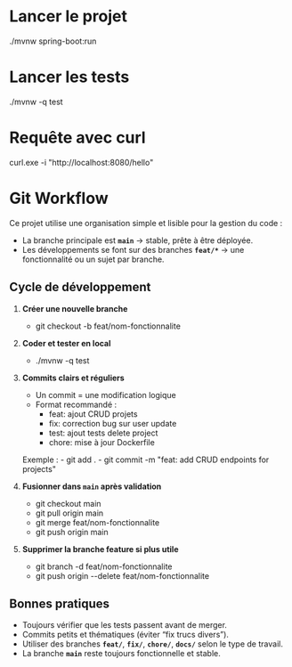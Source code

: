 # Lancer le projet
./mvnw spring-boot:run

# Lancer les tests
./mvnw -q test

# Requête avec curl
curl.exe -i "http://localhost:8080/hello"


# Git Workflow
Ce projet utilise une organisation simple et lisible pour la gestion du code :
- La branche principale est **`main`** → stable, prête à être déployée.
- Les développements se font sur des branches **`feat/*`** → une fonctionnalité ou un sujet par branche.

## Cycle de développement

1. **Créer une nouvelle branche**
    - git checkout -b feat/nom-fonctionnalite

2. **Coder et tester en local**
    - ./mvnw -q test

3. **Commits clairs et réguliers**
    - Un commit = une modification logique
    - Format recommandé :
        - feat: ajout CRUD projets
        - fix: correction bug sur user update
        - test: ajout tests delete project
        - chore: mise à jour Dockerfile
    
    Exemple :
        - git add .
        - git commit -m "feat: add CRUD endpoints for projects"

4. **Fusionner dans **`main`** après validation**
    - git checkout main
    - git pull origin main
    - git merge feat/nom-fonctionnalite
    - git push origin main

5. **Supprimer la branche feature si plus utile**
    - git branch -d feat/nom-fonctionnalite
    - git push origin --delete feat/nom-fonctionnalite

## **Bonnes pratiques**
- Toujours vérifier que les tests passent avant de merger.
- Commits petits et thématiques (éviter “fix trucs divers”).
- Utiliser des branches **`feat/`**, **`fix/`**, **`chore/`**, **`docs/`** selon le type de travail.
- La branche **`main`** reste toujours fonctionnelle et stable.